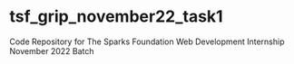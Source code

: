 # tsf_grip_november22_task1
Code Repository for The Sparks Foundation Web Development Internship November 2022 Batch

